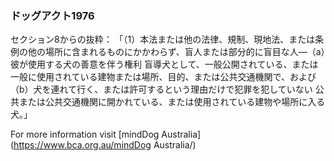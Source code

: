 ### ドッグアクト1976

セクション8からの抜粋：
「（1）本法または他の法律、規制、現地法、または条例の他の場所に含まれるものにかかわらず、盲人または部分的に盲目な人—（a）彼が使用する犬の善意を伴う権利 盲導犬として、一般公開されている、または一般に使用されている建物または場所、目的、または公共交通機関で、および（b）犬を連れて行く、または許可するという理由だけで犯罪を犯していない 公共または公共交通機関に開かれている、または使用されている建物や場所に入る犬。」

For more information visit [mindDog Australia](https://www.bca.org.au/mindDog Australia/)
